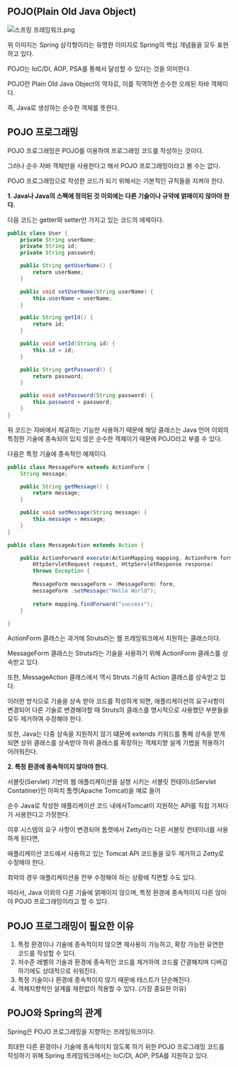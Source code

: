 ## POJO(Plain Old Java Object)

![스프링 프레임워크.png](https://s3-us-west-2.amazonaws.com/secure.notion-static.com/4d51a219-bec2-456a-ae87-a0a5ab16b51e/%EC%8A%A4%ED%94%84%EB%A7%81_%ED%94%84%EB%A0%88%EC%9E%84%EC%9B%8C%ED%81%AC.png)

위 이미지는 Spring 삼각형이라는 유명한 이미지로 Spring의 핵심 개념들을 모두 표현하고 있다.

POJO는 IoC/DI, AOP, PSA를 통해서 달성할 수 있다는 것을 의미한다.

POJO란 Plain Old Java Object의 약자로, 이를 직역하면 순수한 오래된 자바 객체이다.

즉, Java로 생성하는 순수한 객체를 뜻한다.

## POJO 프로그래밍

POJO 프로그래밍은 POJO를 이용하여 프로그래밍 코드를 작성하는 것이다.

그러나 순수 자바 객체만을 사용한다고 해서 POJO 프로그래밍이라고 볼 수는 없다.

POJO 프로그래밍으로 작성한 코드가 되기 위해서는 기본적인 규칙들을 지켜야 한다.

**1. Java나 Java의 스펙에 정의된 것 이외에는 다른 기술이나 규약에 얽매이지 않아야 한다.**

다음 코드는 getter와 setter만 가지고 있는 코드의 에제이다.

```java
public class User {
	private String userName;
	private String id;
	private String password;

	public String getUserName() {
		return userName;
	}

	public void setUserName(String userName) {
		this.userName = userName;
	}

	public String getId() {
		return id;
	}

	public void setId(String id) {
		this.id = id;
	}

	public String getPassword() {
		return password;
	}

	public void setPassword(String password) {
		this.password = password;
	}
}
```

위 코드는 자바에서 제공하는 기능만 사용하기 때문에 해당 클래스는 Java 언어 이외의 특정한 기술에 종속되어 있지 않은 순수한 객체이기 때문에 POJO라고 부를 수 있다.

다음은 특정 기술에 종속적인 예제이다.

```java
public class MessageForm extends ActionForm {
	String message;

	public String getMessage() {
		return message;
	}

	public void setMessage(String message) {
		this.message = message;
	}
}

public class MessageAction extends Action {

	public ActionForward execute(ActionMapping mapping, ActionForm form,
		HttpServletRequest request, HttpServletResponse response)
        throws Exception {
		
		MessageForm messageForm = (MessageForm) form;
		messageForm .setMessage("Hello World");
		
		return mapping.findForward("success");
	}
	
}
```

ActionForm 클래스는 과거에 Struts라는 웹 프레임워크에서 지원하는 클래스이다.

MessageForm 클래스는 Struts라는 기술을 사용하기 위해 ActionForm 클래스를 상속받고 있다.

또한, MessageAction 클래스에서 역시 Struts 기술의 Action 클래스를 상속받고 있다.

이러한 방식으로 기술을 상속 받아 코드를 작성하게 되면, 애플리케이션의 요구사항이 변경되어 다른 기술로 변경해야할 때 Struts의 클래스를 명시적으로 사용했던 부분들을 모두 제거하여 수정해야 한다.

또한, Java는 다중 상속을 지원하지 않기 떄문에 extends 키워드를 통해 상속을 받게 되면 상위 클래스를 상속받아 하위 클래스를 확장하는 객체지향 설계 기법을 적용하기 어려워진다.

**2. 특정 환경에 종속적이지 않아야 한다.**

서블릿(Servlet) 기반의 웹 애플리케이션을 실행 시키는 서블릿 컨테이너(Servlet Contatiner)인 아파치 톰캣(Apache Tomcat)을 예로 들어

순수 Java로 작성한 애플리케이션 코드 내에서Tomcat이 지원하는 API를 직접 가져다가 사용한다고 가정한다.



이후 시스템의 요구 사항이 변경되어 톰캣에서 Zetty라는 다른 서블릿 컨테이너를 사용하게 된다면,

애플리케이션 코드에서 사용하고 있는 Tomcat API 코드들을 모두 제거하고 Zetty로 수정해야 한다.

최악의 경우 애플리케이션을 전부 수정해야 하는 상황에 직면할 수도 있다.

따라서, Java 이외의 다른 기술에 얽매이지 않으며, 특정 환경에 종속적이지 다른 않아야 POJO 프로그래밍이라고 할 수 있다.

## POJO 프로그래밍이 필요한 이유

1. 특정 환경이나 기술에 종속적이지 않으면 재사용이 가능하고, 확장 가능한 유연한 코드를 작성할 수 있다.
2. 저수준 레벨의 기술과 환경에 종속적인 코드를 제거하여 코드를 간결해지며 디버깅하기에도 상대적으로 쉬워진다.
3. 특정 기술이나 환경에 종속적이지 않기 때문에 테스트가 단순해진다.
4. 객체지향적인 설계를 제한없이 적용할 수 있다. (가장 중요한 이유)

## POJO와 Spring의 관계

Spring은 POJO 프로그래밍을 지향하는 프레임워크이다.

최대한 다른 환경이나 기술에 종속적이지 않도록 하기 위한 POJO 프로그래밍 코드를 작성하기 위해 Spring 프레임워크에서는 IoC/DI, AOP, PSA를 지원하고 있다.